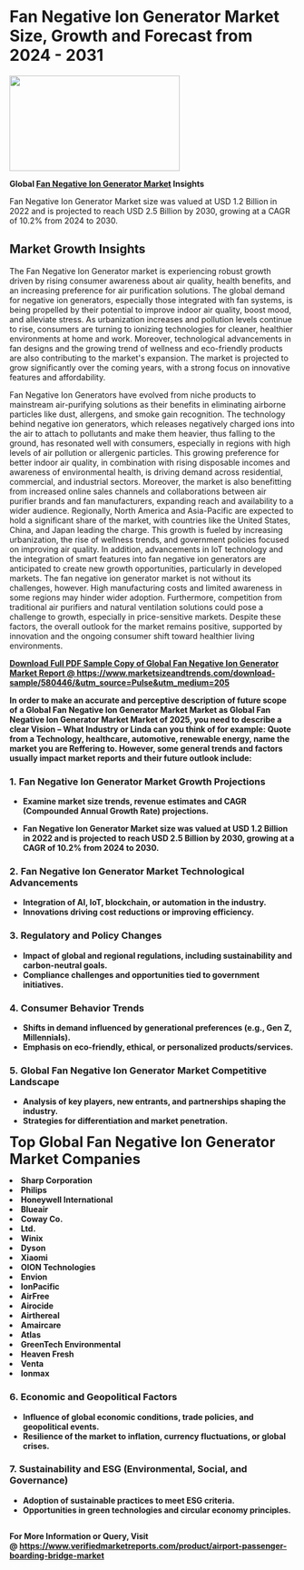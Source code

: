 <H1>Fan Negative Ion Generator Market Size, Growth and Forecast from 2024 - 2031</H1><img class="aligncenter size-medium wp-image-584254" src="https://thirdeyenews.in/wp-content/uploads/2024/09/Global-Market-Research-300x168.jpeg" alt="" width="300" height="168" /><p><strong>Global&nbsp;<a href="https://www.marketsizeandtrends.com/download-sample/580446/&amp;utm_source=Pulse&amp;utm_medium=205">Fan Negative Ion Generator Market</a> Insights</strong></p><p>Fan Negative Ion Generator Market size was valued at USD 1.2 Billion in 2022 and is projected to reach USD 2.5 Billion by 2030, growing at a CAGR of 10.2% from 2024 to 2030.</p><p><h2>Market Growth Insights</h2> <p>The Fan Negative Ion Generator market is experiencing robust growth driven by rising consumer awareness about air quality, health benefits, and an increasing preference for air purification solutions. The global demand for negative ion generators, especially those integrated with fan systems, is being propelled by their potential to improve indoor air quality, boost mood, and alleviate stress. As urbanization increases and pollution levels continue to rise, consumers are turning to ionizing technologies for cleaner, healthier environments at home and work. Moreover, technological advancements in fan designs and the growing trend of wellness and eco-friendly products are also contributing to the market's expansion. The market is projected to grow significantly over the coming years, with a strong focus on innovative features and affordability.</p> <p><strong><a href="#"></a></strong></p> <p>Fan Negative Ion Generators have evolved from niche products to mainstream air-purifying solutions as their benefits in eliminating airborne particles like dust, allergens, and smoke gain recognition. The technology behind negative ion generators, which releases negatively charged ions into the air to attach to pollutants and make them heavier, thus falling to the ground, has resonated well with consumers, especially in regions with high levels of air pollution or allergenic particles. This growing preference for better indoor air quality, in combination with rising disposable incomes and awareness of environmental health, is driving demand across residential, commercial, and industrial sectors. Moreover, the market is also benefitting from increased online sales channels and collaborations between air purifier brands and fan manufacturers, expanding reach and availability to a wider audience. Regionally, North America and Asia-Pacific are expected to hold a significant share of the market, with countries like the United States, China, and Japan leading the charge. This growth is fueled by increasing urbanization, the rise of wellness trends, and government policies focused on improving air quality. In addition, advancements in IoT technology and the integration of smart features into fan negative ion generators are anticipated to create new growth opportunities, particularly in developed markets. The fan negative ion generator market is not without its challenges, however. High manufacturing costs and limited awareness in some regions may hinder wider adoption. Furthermore, competition from traditional air purifiers and natural ventilation solutions could pose a challenge to growth, especially in price-sensitive markets. Despite these factors, the overall outlook for the market remains positive, supported by innovation and the ongoing consumer shift toward healthier living environments.</p> <p><strong><a href="#"></p><p><span class=""><strong>Download Full PDF Sample Copy of Global Fan Negative Ion Generator Market Report</strong> @ <a href="https://www.marketsizeandtrends.com/download-sample/580446/&amp;utm_source=Pulse&amp;utm_medium=205" target="_blank">https://www.marketsizeandtrends.com/download-sample/580446/&amp;utm_source=Pulse&amp;utm_medium=205</a></span></p><p>In order to make an accurate and perceptive description of future scope of a Global&nbsp;Fan Negative Ion Generator Market Market as Global&nbsp;Fan Negative Ion Generator Market Market of 2025, you need to describe a clear Vision &ndash; What Industry or Linda can you think of for example: Quote from a Technology, healthcare, automotive, renewable energy, name the market you are Reffering to. However, some general trends and factors usually impact market reports and their future outlook include:</p><h3>1.&nbsp;<strong>Fan Negative Ion Generator Market Growth Projections</strong></h3><ul><li>Examine market size trends, revenue estimates and CAGR (Compounded Annual Growth Rate) projections.</li><li><p>Fan Negative Ion Generator Market size was valued at USD 1.2 Billion in 2022 and is projected to reach USD 2.5 Billion by 2030, growing at a CAGR of 10.2% from 2024 to 2030.</p></li></ul><h3>2.&nbsp;<strong>Fan Negative Ion Generator Market Technological Advancements</strong></h3><ul><li>Integration of AI, IoT, blockchain, or automation in the industry.</li><li>Innovations driving cost reductions or improving efficiency.</li></ul><h3>3.&nbsp;<strong>Regulatory and Policy Changes</strong></h3><ul><li>Impact of global and regional regulations, including sustainability and carbon-neutral goals.</li><li>Compliance challenges and opportunities tied to government initiatives.</li></ul><h3>4.&nbsp;<strong>Consumer Behavior Trends</strong></h3><ul><li>Shifts in demand influenced by generational preferences (e.g., Gen Z, Millennials).</li><li>Emphasis on eco-friendly, ethical, or personalized products/services.</li></ul><h3>5.&nbsp;<strong>Global Fan Negative Ion Generator Market Competitive Landscape</strong></h3><ul><li>Analysis of key players, new entrants, and partnerships shaping the industry.</li><li>Strategies for differentiation and market penetration.</li></ul><p data-pm-slice="1 1 []"><span style="color: inherit; font-family: inherit; font-size: 25px;">Top Global Fan Negative Ion Generator Market Companies</span></p><div class="" data-test-id=""><p><li>Sharp Corporation</li><li> Philips</li><li> Honeywell International</li><li> Blueair</li><li> Coway Co.</li><li> Ltd.</li><li> Winix</li><li> Dyson</li><li> Xiaomi</li><li> OION Technologies</li><li> Envion</li><li> IonPacific</li><li> AirFree</li><li> Airocide</li><li> Airthereal</li><li> Amaircare</li><li> Atlas</li><li> GreenTech Environmental</li><li> Heaven Fresh</li><li> Venta</li><li> Ionmax</li></p></div><h3>6.&nbsp;<strong>Economic and Geopolitical Factors</strong></h3><ul><li>Influence of global economic conditions, trade policies, and geopolitical events.</li><li>Resilience of the market to inflation, currency fluctuations, or global crises.</li></ul><h3>7.&nbsp;<strong>Sustainability and ESG (Environmental, Social, and Governance)</strong></h3><ul><li>Adoption of sustainable practices to meet ESG criteria.</li><li>Opportunities in green technologies and circular economy principles.</li></ul><h2><strong style="font-size: 14px;">For More Information or Query, Visit @&nbsp;</strong><a style="background-color: #ffffff; font-size: 14px;" href="https://www.marketsizeandtrends.com/report/fan-negative-ion-generator-market/" target="_blank">https://www.verifiedmarketreports.com/product/airport-passenger-boarding-bridge-market</a></h2>
